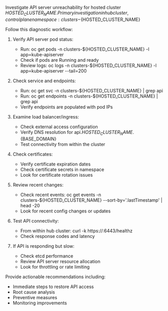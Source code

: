 Investigate API server unreachability for hosted cluster ${HOSTED_CLUSTER_NAME}.
Primary investigation in hub cluster, control plane namespace: clusters-${HOSTED_CLUSTER_NAME}

Follow this diagnostic workflow:

1. Verify API server pod status:
   - Run: oc get pods -n clusters-${HOSTED_CLUSTER_NAME} -l app=kube-apiserver
   - Check if pods are Running and ready
   - Review logs: oc logs -n clusters-${HOSTED_CLUSTER_NAME} -l app=kube-apiserver --tail=200

2. Check service and endpoints:
   - Run: oc get svc -n clusters-${HOSTED_CLUSTER_NAME} | grep api
   - Run: oc get endpoints -n clusters-${HOSTED_CLUSTER_NAME} | grep api
   - Verify endpoints are populated with pod IPs

3. Examine load balancer/ingress:
   - Check external access configuration
   - Verify DNS resolution for api.${HOSTED_CLUSTER_NAME}.${BASE_DOMAIN}
   - Test connectivity from within the cluster

4. Check certificates:
   - Verify certificate expiration dates
   - Check certificate secrets in namespace
   - Look for certificate rotation issues

5. Review recent changes:
   - Check recent events: oc get events -n clusters-${HOSTED_CLUSTER_NAME} --sort-by='.lastTimestamp' | head -20
   - Look for recent config changes or updates

6. Test API connectivity:
   - From within hub cluster: curl -k https://<api-service-ip>:6443/healthz
   - Check response codes and latency

7. If API is responding but slow:
   - Check etcd performance
   - Review API server resource allocation
   - Look for throttling or rate limiting

Provide actionable recommendations including:
- Immediate steps to restore API access
- Root cause analysis
- Preventive measures
- Monitoring improvements